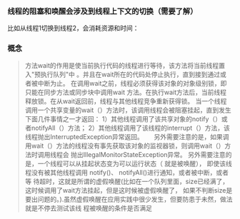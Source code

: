 ### 线程的阻塞和唤醒会涉及到线程上下文的切换（需要了解）
比如从线程1切换到线程2，会消耗资源和时间：


### 概念

>  方法wait的作用是使当前执行代码的线程进行等待，该方法将当前线程置入"预执行队列"中
  。并且在wait所在的代码处停止执行，直到接到通过或者被中断为止。
  在调用wait之前，线程必须获得该对象的对象级别锁，即只能在同步方法或同步块中调用wait
  方法。在执行wait方法后，当前线程释放锁。在从wait返回前，线程与其他线程竞争重新获得锁。
  当一个线程调用一个共享变量的wait（）方法时，该调用线程会被阻塞挂起，直到发生下面几件事情之一才返回：
  1）其他线程调用了该共享对象的notify（）或者notifyAll（）方法；
  2）其他线程调用了该线程的interrupt（）方法，该线程抛出InterruptedException异常返回。
       另外需要注意的是，如果调用wait（）方法的线程没有事先获取该对象的监视器锁，则调用wait（）方法时调用线程会
       抛出IllegalMonitorStateException异常。
  另外需要注意的是，一个线程可以从挂起状态变为可以运行状态（ 就是被唤醒），
  即使该线程没有被其他线程调用 notify()、 notifyAll()进行通知，或者被中断，或者等
  待超时，这就是所谓的虚假唤醒(比如在一个队列里面，size已经满了，这时候调用了wait方法挂起，但是这时候被虚假唤醒了，
  如果不判断size是要出问题的。).虽然虚假唤醒在应用实践中很少发生，但要防患于未然，做法就是不停去测试该线
  程被唤醒的条件是否满足